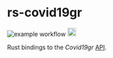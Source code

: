 
# rs-covid19gr

![example workflow](https://github.com/l-const/rs-covid19gr/actions/workflows/rust.yml/badge.svg)
[<img alt="crates.io" src="https://img.shields.io/crates/v/rs-covid19gr.svg?style=for-the-badge&color=fc8d62&logo=rust" height="20">](https://crates.io/crates/rs-covid19gr)

Rust bindings to the *Covid19gr* [API](https://github.com/Covid-19-Response-Greece/covid19-greece-api).
